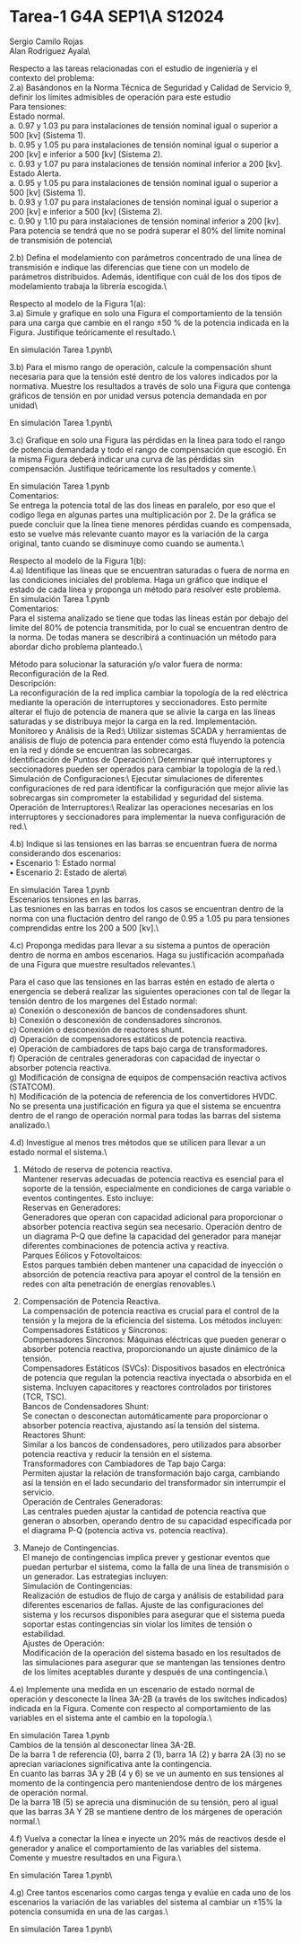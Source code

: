 # Tarea-1 G4A SEP1\A S12024
 Sergio Camilo Rojas\
 Alan Rodríguez Ayala\\

Respecto a las tareas relacionadas con el estudio de ingeniería y el contexto del problema:\
2.a) Basándonos en la Norma Técnica de Seguridad y Calidad de Servicio 9, definir los límites admisibles de operación para este estudio\
Para tensiones:\
Estado normal.\
    a. 0.97 y 1.03 pu para instalaciones de tensión nominal igual o superior a 500 [kv] (Sistema 1).\
    b. 0.95 y 1.05 pu para instalaciones de tensión nominal igual o superior a 200 [kv] e inferior a 500 [kv] (Sistema 2).\
    c. 0.93 y 1.07 pu para instalaciones de tensión nominal inferior a 200 [kv].\
Estado Alerta.\
    a. 0.95 y 1.05 pu para instalaciones de tensión nominal igual o superior a 500 [kv] (Sistema 1).\
    b. 0.93 y 1.07 pu para instalaciones de tensión nominal igual o superior a 200 [kv] e inferior a 500 [kv] (Sistema 2).\
    c. 0.90 y 1.10 pu para instalaciones de tensión nominal inferior a 200 [kv].\
Para potencia se tendrá que no se podrá superar el 80% del límite nominal de transmisión de potencia\\    

2.b) Defina el modelamiento con parámetros concentrado de una línea de transmisión e indique las diferencias que tiene con un modelo de parámetros distribuidos. Además, identifique con cuál de los dos tipos de modelamiento trabaja la librería escogida.\\

Respecto al modelo de la Figura 1(a):\
3.a) Simule y grafique en solo una Figura el comportamiento de la tensión para una carga que cambie en el rango ±50 % de la potencia indicada en la Figura. Justifique teóricamente el resultado.\

En simulación Tarea 1.pynb\\

3.b) Para el mismo rango de operación, calcule la compensación shunt necesaria para que la tensión esté dentro de los
valores indicados por la normativa. Muestre los resultados a través de solo una Figura que contenga gráficos de tensión
en por unidad versus potencia demandada en por unidad\

En simulación Tarea 1.pynb\\

3.c) Grafique en solo una Figura las pérdidas en la línea para todo el rango de potencia demandada y todo el rango de compensación que escogió. En la misma Figura deberá indicar una curva de las pérdidas sin compensación. Justifique teóricamente los resultados y comente.\

En simulación Tarea 1.pynb\
Comentarios:\
Se entrega la potencia total de las dos lineas en paralelo, por eso que el codigo llega en algunas partes una multiplicación por 2. De la gráfica se puede concluir que la línea tiene menores pérdidas cuando es compensada, esto se vuelve más relevante cuanto mayor es la variación de la carga original, tanto cuando se disminuye como cuando se aumenta.\\

Respecto al modelo de la Figura 1(b):\
4.a) Identifique las líneas que se encuentran saturadas o fuera de norma en las condiciones iniciales del problema. Haga un gráfico que indique el estado de cada línea y proponga un método para resolver este problema.\
En simulación Tarea 1.pynb\
Comentarios:\
Para el sistema analizado se tiene que todas las líneas están por debajo del limite del 80% de potencia transmitida, por lo cual se encuentran dentro de la norma. De todas manera se describirá a continuación un método para abordar dicho problema planteado.\

Método para solucionar la saturación y/o valor fuera de norma:\
Reconfiguración de la Red.\
Descripción:\
    La reconfiguración de la red implica cambiar la topología de la red eléctrica mediante la operación de interruptores y seccionadores. Esto permite alterar el flujo de potencia de manera que se alivie la carga en las líneas saturadas y se distribuya mejor la carga en la red.
    Implementación.\
Monitoreo y Análisis de la Red:\ 
    Utilizar sistemas SCADA y herramientas de análisis de flujo de potencia para entender cómo está fluyendo la potencia en la red y dónde se encuentran las sobrecargas.\
Identificación de Puntos de Operación:\ 
    Determinar qué interruptores y seccionadores pueden ser operados para cambiar la topología de la red.\ 
Simulación de Configuraciones:\ 
    Ejecutar simulaciones de diferentes configuraciones de red para identificar la configuración que mejor alivie las sobrecargas sin comprometer la estabilidad y seguridad del sistema.\
Operación de Interruptores:\ 
    Realizar las operaciones necesarias en los interruptores y seccionadores para implementar la nueva configuración de red.\\

4.b) Indique si las tensiones en las barras se encuentran fuera de norma considerando dos escenarios:\
• Escenario 1: Estado normal\
• Escenario 2: Estado de alerta\

En simulación Tarea 1.pynb\
Escenarios tensiones en las barras.\
Las tesniones en las barras en todos los casos se encuentran dentro de la norma con una fluctación dentro del rango de 0.95 a 1.05 pu para tensiones comprendidas entre los 200 a 500 [kv].\\

4.c) Proponga medidas para llevar a su sistema a puntos de operación dentro de norma en ambos escenarios. Haga su justificación acompañada de una Figura que muestre resultados relevantes.\

Para el caso que las tensiones en las barras estén en estado de alerta o energencia se deberá realizar las siguientes operaciones con tal de llegar la tensión dentro de los margenes del Estado normal:\
    a) Conexión o desconexión de bancos de condensadores shunt.\
    b) Conexión o desconexión de condensadores síncronos.\
    c) Conexión o desconexión de reactores shunt.\
    d) Operación de compensadores estáticos de potencia reactiva.\
    e) Operación de cambiadores de taps bajo carga de transformadores.\
    f) Operación de centrales generadoras con capacidad de inyectar o absorber potencia reactiva.\
    g) Modificación de consigna de equipos de compensación reactiva activos (STATCOM).\
    h) Modificación de la potencia de referencia de los convertidores HVDC.\
No se presenta una justificación en figura ya que el sistema se encuentra dentro de el rango de operación normal para todas las barras del sistema analizado.\\

4.d) Investigue al menos tres métodos que se utilicen para llevar a un estado normal el sistema.\

1. Método de reserva de potencia reactiva.\
    Mantener reservas adecuadas de potencia reactiva es esencial para el soporte de la tensión, especialmente en condiciones de carga variable o eventos contingentes. Esto incluye:\
    Reservas en Generadores:\
        Generadores que operan con capacidad adicional para proporcionar o absorber potencia reactiva según sea necesario.
        Operación dentro de un diagrama P-Q que define la capacidad del generador para manejar diferentes combinaciones de potencia activa y reactiva.\
    Parques Eólicos y Fotovoltaicos:\
        Estos parques también deben mantener una capacidad de inyección o absorción de potencia reactiva para apoyar el control de la tensión en redes con alta penetración de energías renovables.\

2. Compensación de Potencia Reactiva.\
    La compensación de potencia reactiva es crucial para el control de la tensión y la mejora de la eficiencia del sistema. Los métodos incluyen:\
    Compensadores Estáticos y Síncronos:\
        Compensadores Síncronos: Máquinas eléctricas que pueden generar o absorber potencia reactiva, proporcionando un ajuste dinámico de la tensión.\
        Compensadores Estáticos (SVCs): Dispositivos basados en electrónica de potencia que regulan la potencia reactiva inyectada o absorbida en el sistema. Incluyen capacitores y reactores controlados por tiristores (TCR, TSC).\
    Bancos de Condensadores Shunt:\
        Se conectan o desconectan automáticamente para proporcionar o absorber potencia reactiva, ajustando así la tensión del sistema.\
    Reactores Shunt:\
        Similar a los bancos de condensadores, pero utilizados para absorber potencia reactiva y reducir la tensión en el sistema.\
    Transformadores con Cambiadores de Tap bajo Carga:\
        Permiten ajustar la relación de transformación bajo carga, cambiando así la tensión en el lado secundario del transformador sin interrumpir el servicio.\
    Operación de Centrales Generadoras:\
        Las centrales pueden ajustar la cantidad de potencia reactiva que generan o absorben, operando dentro de su capacidad especificada por el diagrama P-Q (potencia activa vs. potencia reactiva).

3. Manejo de Contingencias.\
    El manejo de contingencias implica prever y gestionar eventos que puedan perturbar el sistema, como la falla de una línea de transmisión o un generador. Las estrategias incluyen:\
    Simulación de Contingencias:\
        Realización de estudios de flujo de carga y análisis de estabilidad para diferentes escenarios de fallas. Ajuste de las configuraciones del sistema y los recursos disponibles para asegurar que el sistema pueda soportar estas contingencias sin violar los límites de tensión o estabilidad.\
    Ajustes de Operación:\
        Modificación de la operación del sistema basado en los resultados de las simulaciones para asegurar que se mantengan las tensiones dentro de los límites aceptables durante y después de una contingencia.\\

4.e) Implemente una medida en un escenario de estado normal de operación y desconecte la línea 3A-2B (a través de los switches indicados) indicada en la Figura. Comente con respecto al comportamiento de las variables en el sistema ante el cambio en la topología.\

En simulación Tarea 1.pynb\
Cambios de la tensión al desconectar línea 3A-2B.\
De la barra 1 de referencia (0), barra 2 (1), barra 1A (2) y barra 2A (3) no se aprecian variaciones significativa ante la contingencia. \
En cuanto las barras 3A y 2B (4 y 6) se ve un aumento en sus tensiones al momento de la contingencia pero manteniendose dentro de los márgenes de operación normal.\
De la barra 1B (5) se aprecia una disminución de su tensión, pero al igual que las barras 3A Y 2B se mantiene dentro de los márgenes de operación normal.\\

4.f) Vuelva a conectar la línea e inyecte un 20% más de reactivos desde el generador y analice el comportamiento de las variables del sistema. Comente y muestre resultados en una Figura.\

En simulación Tarea 1.pynb\\

4.g) Cree tantos escenarios como cargas tenga y evalúe en cada uno de los escenarios la variación de las variables del sistema al cambiar un ±15% la potencia consumida en una de las cargas.\

En simulación Tarea 1.pynb\\